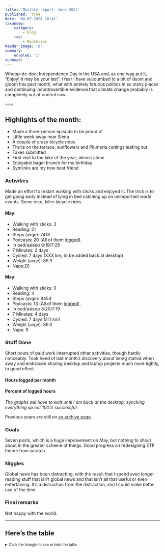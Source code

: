 ```yaml
---
title: 'Monthly report: June 2024'
published: `true
date: '04-07-2024 18:41'
taxonomy:
    category:
        - blog
    tag:
        - Monthlies
header_image: '0'
summary:
    enabled: '1'
subhead: ''
---
```


Whoop-de-doo; Independence Day in the USA and, as one wag put it, “Enjoy! It may be your last”. I fear I have succumbed to a bit of doom and gloom this past month, what with entirely fatuous politics in so many places and continuing incontrovertible evidence that climate change probably is completely out of control now. 

===

## Highlights of the month:

- Made a three-person episode to be proud of
- Little week away near Siena
- A couple of crazy bicycle rides
- Thrills on the terrace; sunflowers and Plumeria cuttings leafing out
- Taxes submitted
- First visit to the lake of the year; almost alone
- Enjoyable bagel brunch for my birthday
- Symlinks are my new best friend

### Activities

Made an effort to restart walking with sticks and enjoyed it. The trick is to get going early instead of lying in bed catching up on unimportant world events. Some nice, killer bicycle rides.

#### May: 
* Walking with sticks: 3
* Reading: 21
* Steps (avge): 7418
* Podcasts: 20 (All of them [logged](https://www.jeremycherfas.net/stream/)).
* In bed/asleep 8:19/7:29
* 7 Minutes: 2 days
* Cycled: 7 days (XXX km; to be added back at desktop)
* Weight (avge): 89.3
* Naps:20

#### May: 
* Walking with sticks: 0
* Reading: 4
* Steps (avge): 9454
* Podcasts: 13 (All of them [logged](https://www.jeremycherfas.net/stream/)).
* In bed/asleep 8:20/7:19
* 7 Minutes: 4 days
* Cycled: 7 days (211 km)
* Weight (avge): 89.0
* Naps: 9

### Stuff Done

Short bouts of paid work interrupted other activities, though hardly noticeably. Took heed of last month’s discovery about being stalled when away and embraced sharing desktop and laptop projects much more tightly, to good effect.

#### Hours logged per month

#### Percent of logged hours

_The graphs will have to wait until I am back at the desktop; synching everything up not 100% successful._

Previous years are still on [an archive page](https://jeremycherfas.net/blog/working-life).

### Goals

Seven posts, which is a huge improvement on May, but nothing to shout about in the greater scheme of things. Good progress on redesigning ETP theme from scratch.

### Niggles

Global news has been distracting, with the result that I spend even longer reading stuff that isn’t global news and that isn’t all that useful or even entertaining. It’s a distraction from the distraction, and I could make better use of the time.

### Final remarks

Not happy with the world.

----

## Here’s the table
<details>
<summary style="font-size: smaller;">Click the triangle to see or hide the table</summary>
<table class="worktable">
<thead>
<tr>
<th style="text-align: right;" class="bigrow">Month</th>
<th style="text-align: center;" class="bigrow">Total</th>
<th style="text-align: center;" class="smallrow">Daily</th>
<th style="text-align: center;"class="smallrow">Admin %</th>
<th style="text-align: center;"class="smallrow">ETP %</th>
<th style="text-align: center;"class="smallrow">Writing %</th>
<th style="text-align: center;"class="smallrow">Other %</th>
</tr>
</thead>
<tbody>
<tr>
<td style="text-align: right;">06</td>
<td style="text-align: center;">160.7</td>
<td style="text-align: center;">5.35</td>
<td style="text-align: center;">73</td>
<td style="text-align: center;">15</td>
<td style="text-align: center;">7</td>
<td style="text-align: center;">5</td>
</tr>
<tr>
<td style="text-align: right;">05</td>
<td style="text-align: center;">70.9</td>
<td style="text-align: center;">2.29</td>
<td style="text-align: center;">44</td>
<td style="text-align: center;">47</td>
<td style="text-align: center;">6</td>
<td style="text-align: center;">3</td>
</tr>
<tr>
<td style="text-align: right;">04</td>
<td style="text-align: center;">81.2</td>
<td style="text-align: center;">2.71</td>
<td style="text-align: center;">43</td>
<td style="text-align: center;">44</td>
<td style="text-align: center;">13</td>
<td style="text-align: center;">0</td>
</tr>
<tr>
<td style="text-align: right;">03</td>
<td style="text-align: center;">133.6</td>
<td style="text-align: center;">4.75</td>
<td style="text-align: center;">34</td>
<td style="text-align: center;">39</td>
<td style="text-align: center;">18</td>
<td style="text-align: center;">9</td>
</tr>
<tr>
<td style="text-align: right;">02</td>
<td style="text-align: center;">64.7</td>
<td style="text-align: center;">4.7</td>
<td style="text-align: center;">53</td>
<td style="text-align: center;">29</td>
<td style="text-align: center;">10</td>
<td style="text-align: center;">5</td>
</tr>
<tr>
<td style="text-align: right;">2024-01</td>
<td style="text-align: center;">56.75</td>
<td style="text-align: center;">4.0</td>
<td style="text-align: center;">65</td>
<td style="text-align: center;">21</td>
<td style="text-align: center;">11</td>
<td style="text-align: center;">3</td>
</tr>
</tbody>
</table>
</details>